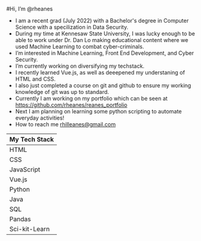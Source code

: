 #Hi, I’m @rheanes
-  I am a recent grad (July 2022) with a Bachelor's degree in Computer Science with a specilization in Data Security.
-  During my time at Kennesaw State University, I was lucky enough to be able to work under Dr. Dan Lo making educational content where we used Machine Learning to combat cyber-criminals.
-  I’m interested in Machine Learning, Front End Development, and Cyber Security.
-  I’m currently working on diversifying my techstack.
-  I recently learned Vue.js, as well as deeepened my understaning of HTML and CSS.
-  I also just completed a course on git and github to ensure my working knowledge of git was up to standard.
-  Currently I am working on my portfolio which can be seen at <https://github.com/rheanes/reanes_portfolio>
-  Next I am planning on learning some python scripting to automate everyday activities!
-  How to reach me rhilleanes@gmail.com

My Tech Stack|
-------------|
HTML|
CSS|
JavaScript|
Vue.js|
Python|
Java|
SQL|
Pandas|
Sci-kit-Learn|





<!---
rheanes/rheanes is a ✨ special ✨ repository because its `README.md` (this file) appears on your GitHub profile.
You can click the Preview link to take a look at your changes.
--->
